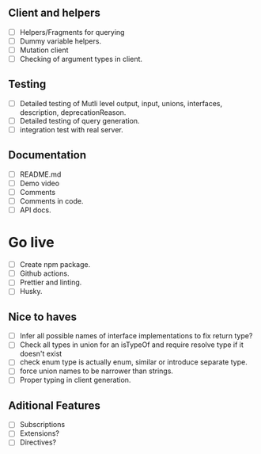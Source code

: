 ## Client and helpers
- [ ] Helpers/Fragments for querying
- [ ] Dummy variable helpers.
- [ ] Mutation client
- [ ] Checking of argument types in client.

## Testing
- [ ] Detailed testing of Mutli level output, input, unions, interfaces, description, deprecationReason.
- [ ] Detailed testing of query generation.
- [ ] integration test with real server.

## Documentation
- [ ] README.md
- [ ] Demo video
- [ ] Comments
- [ ] Comments in code.
- [ ] API docs.

# Go live
- [ ] Create npm package.
- [ ] Github actions.
- [ ] Prettier and linting.
- [ ] Husky.

## Nice to haves
- [ ] Infer all possible names of interface implementations to fix return type?
- [ ] Check all types in union for an isTypeOf and require resolve type if it doesn't exist
- [ ] check enum type is actually enum, similar or introduce separate type.
- [ ] force union names to be narrower than strings.
- [ ] Proper typing in client generation.

## Aditional Features
- [ ] Subscriptions
- [ ] Extensions?
- [ ] Directives?
